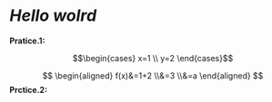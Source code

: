 # *Hello wolrd*

**Pratice.1:** 

$$\begin{cases}
x=1 \\
y=2
\end{cases}$$

$$
\begin{aligned}
f(x)&=1+2 
\\&=3
\\&=a
\end{aligned}
$$
**Prctice.2:**